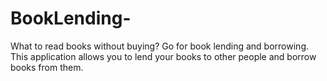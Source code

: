 # BookLending-
What to read books without buying? Go for book lending and borrowing. This application allows you to lend your books to other people and borrow books from them. 
